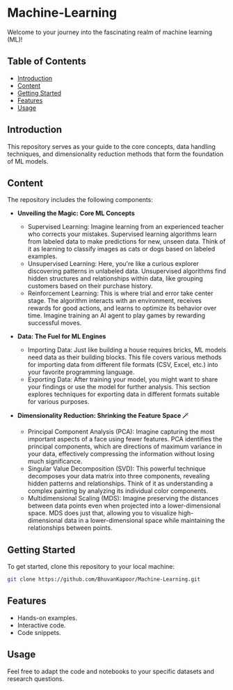 # Machine-Learning

Welcome to your journey into the fascinating realm of machine learning (ML)!

## Table of Contents
- [Introduction](#introduction)
- [Content](#content)
- [Getting Started](#getting-started)
- [Features](#features)
- [Usage](#usage)

## Introduction
This repository serves as your guide to the core concepts, data handling techniques, and dimensionality reduction methods that form the foundation of ML models.

## Content
The repository includes the following components:

- **Unveiling the Magic: Core ML Concepts**
  - Supervised Learning: Imagine learning from an experienced teacher who corrects your mistakes. Supervised learning algorithms learn from labeled data to make predictions for new, unseen data. Think of it as learning to classify images as cats or dogs based on labeled examples.
  - Unsupervised Learning: Here, you're like a curious explorer discovering patterns in unlabeled data. Unsupervised algorithms find hidden structures and relationships within data, like grouping customers based on their purchase history.
  - Reinforcement Learning: This is where trial and error take center stage. The algorithm interacts with an environment, receives rewards for good actions, and learns to optimize its behavior over time. Imagine training an AI agent to play games by rewarding successful moves.

- **Data: The Fuel for ML Engines** ️
  - Importing Data: Just like building a house requires bricks, ML models need data as their building blocks. This file covers various methods for importing data from different file formats (CSV, Excel, etc.) into your favorite programming language.
  - Exporting Data: After training your model, you might want to share your findings or use the model for further analysis. This section explores techniques for exporting data in different formats suitable for various purposes.

- **Dimensionality Reduction: Shrinking the Feature Space 🪄**
  - Principal Component Analysis (PCA): Imagine capturing the most important aspects of a face using fewer features. PCA identifies the principal components, which are directions of maximum variance in your data, effectively compressing the information without losing much significance.
  - Singular Value Decomposition (SVD): This powerful technique decomposes your data matrix into three components, revealing hidden patterns and relationships. Think of it as understanding a complex painting by analyzing its individual color components.
  - Multidimensional Scaling (MDS): Imagine preserving the distances between data points even when projected into a lower-dimensional space. MDS does just that, allowing you to visualize high-dimensional data in a lower-dimensional space while maintaining the relationships between points.
  
## Getting Started
To get started, clone this repository to your local machine:

```bash
git clone https://github.com/BhuvanKapoor/Machine-Learning.git
```

## Features
- Hands-on examples.
- Interactive code.
- Code snippets.

## Usage
Feel free to adapt the code and notebooks to your specific datasets and research questions.